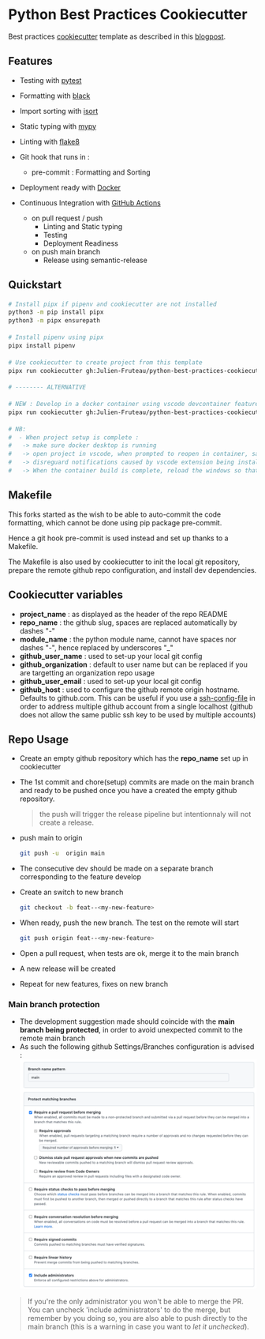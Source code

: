 # Python Best Practices Cookiecutter

Best practices [cookiecutter](https://github.com/audreyr/cookiecutter) template as described in this [blogpost](https://sourcery.ai/blog/python-best-practices/).

## Features

- Testing with [pytest](https://docs.pytest.org/en/latest/)
- Formatting with [black](https://github.com/psf/black)
- Import sorting with [isort](https://github.com/timothycrosley/isort)
- Static typing with [mypy](http://mypy-lang.org/)
- Linting with [flake8](http://flake8.pycqa.org/en/latest/)
- Git hook that runs in :
  - pre-commit : Formatting and Sorting

- Deployment ready with [Docker](https://docker.com/)
- Continuous Integration with [GitHub Actions](https://github.com/features/actions)
  - on pull request / push
    - Linting and Static typing
    - Testing
    - Deployment Readiness
  - on push main branch
    - Release using semantic-release

## Quickstart

```sh
# Install pipx if pipenv and cookiecutter are not installed
python3 -m pip install pipx
python3 -m pipx ensurepath

# Install pipenv using pipx
pipx install pipenv

# Use cookiecutter to create project from this template
pipx run cookiecutter gh:Julien-Fruteau/python-best-practices-cookiecutter

# -------- ALTERNATIVE

# NEW : Develop in a docker container using vscode devcontainer feature :
pipx run cookiecutter gh:Julien-Fruteau/python-best-practices-cookiecutter --checkout vscode-devcontainer

# NB: 
#  - When project setup is complete :
#   -> make sure docker desktop is running
#   -> open project in vscode, when prompted to reopen in container, say yes, the container will be built
#   -> disreguard notifications caused by vscode extension being installed
#   -> When the container build is complete, reload the windows so that vscode extensions and py packages newly installed are available
```

## Makefile

This forks started as the wish to be able to auto-commit the code formatting, which cannot be done using pip package pre-commit.

Hence a git hook pre-commit is used instead and set up thanks to a Makefile.

The Makefile is also used by cookiecutter to init the local git repository, prepare the remote github repo configuration, and install dev dependencies.

## Cookiecutter variables

- **project_name** : as displayed as the header of the repo README
- **repo_name** : the github slug, spaces are replaced automatically by dashes "-"
- **module_name** : the python module name, cannot have spaces nor dashes "-", hence replaced by underscores "_"
- **github_user_name** : used to set-up your local git config
- **github_organization** : default to user name but can be replaced if you are targetting an organization repo usage
- **github_user_email** : used to set-up your local git config
- **github_host** : used to configure the github remote origin hostname. Defaults to github.com. This can be useful if you use a [ssh-config-file](https://linuxize.com/post/using-the-ssh-config-file/) in order to address multiple github account from a single localhost (github does not allow the same public ssh key to be used by multiple accounts)

## Repo Usage

- Create an empty github repository which has the **repo_name** set up in cookiecutter
- The 1st commit and chore(setup) commits are made on the main branch and ready to be pushed once you have a created the empty github repository.
  > the push will trigger the release pipeline but intentionnaly will not create a release.
- push main to origin

  ```bash
  git push -u  origin main
  ```

- The consecutive dev should be made on a separate branch corresponding to the feature develop
- Create an switch to new branch

  ```bash
  git checkout -b feat--<my-new-feature>
  ```

- When ready, push the new branch. The test on the remote will start

  ```bash
  git push origin feat--<my-new-feature>
  ```

- Open a pull request, when tests are ok, merge it to the main branch
- A new release will be created
- Repeat for new features, fixes on new branch

### Main branch protection

- The development suggestion made should coincide with the **main branch being protected**, in order to avoid unexpected commit to the remote main branch
- As such the following github Settings/Branches configuration is advised :
![Image](branch_protection.png)

> If you're the only administrator you won't be able to merge the PR. You can uncheck 'include administrators' to do the merge, but remember by you doing so, you are also able to push directly to the main branch (this is a warning in case you want to *let it unchecked*).
